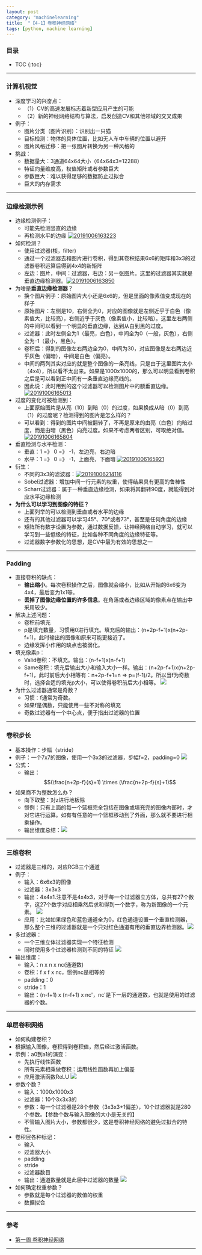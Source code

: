 ```yaml
---
layout: post
category: "machinelearning"
title:  "【4-1】卷积神经网络"
tags: [python, machine learning]
---
```


<script type="text/javascript" async
  src="https://cdn.mathjax.org/mathjax/latest/MathJax.js?config=TeX-MML-AM_CHTML">
</script>

### 目录

- TOC
{:toc}

---

### 计算机视觉

* 深度学习的兴奋点：
	* （1）CV的高速发展标志着新型应用产生的可能
	* （2）新的神经网络结构与算法，启发创造CV和其他领域的交叉成果
* 例子：
	* 图片分类（图片识别）：识别出一只猫
	* 目标检测：物体的具体位置，比如无人车中车辆的位置以避开
	* 图片风格迁移：把一张图片转换为另一种风格的
* 挑战：
	* 数据量大：3通道64x64大小（64x64x3=12288）
	* 特征向量维度高，权值矩阵或者参数巨大
	* 参数巨大：难以获得足够的数据防止过拟合
	* 巨大的内存需求

---

### 边缘检测示例

* 边缘检测例子：
	* 可能先检测竖直的边缘
	* 再检测水平的边缘 [![20191006163223](https://raw.githubusercontent.com/Tsinghua-gongjing/blog_codes/master/images/20191006163223.png)](https://raw.githubusercontent.com/Tsinghua-gongjing/blog_codes/master/images/20191006163223.png)
* 如何检测？
	* 使用过滤器(核，filter)
	* 通过一个过滤器去和图片进行卷积，得到其卷积结果6x6的矩阵和3x3的过滤器卷积运算后得到4x4的新矩阵 
	* 左边：图片，中间：过滤器，右边：另一张图片。这里的过滤器其实就是垂直边缘检测器。[![20191006163850](https://raw.githubusercontent.com/Tsinghua-gongjing/blog_codes/master/images/20191006163850.png)](https://raw.githubusercontent.com/Tsinghua-gongjing/blog_codes/master/images/20191006163850.png)
* 为啥是**垂直边缘检测器**？
	* 换个图片例子：原始图片大小还是6x6的，但是里面的像素值变成现在的样子
	* 原始图片：左侧是10，右侧全为0，对应的图像就是左侧近乎于白色（像素值大，比较亮），右侧近乎于灰色（像素值小，比较暗）。这里左右两侧的中间可以看到一个明显的垂直边缘，达到从白到黑的过度。
	* 过滤器：此时左侧全为1（最亮，白色），中间全为0（一般，灰色），右侧全为-1（最小，黑色）。
	* 卷积后：得到的图像左右两边全为0，中间为30，对应图像是左右两边近乎灰色（偏暗），中间是白色（偏亮）。
	* 中间的两列其实对应的就是整个图像的一条亮线，只是由于这里图片太小（4x4），所以看不太出来。如果是1000x1000的，那么可以明显看到卷积之后是可以看到正中间有一条垂直边缘亮线的。
	* 因此说：此时用到的这个过滤器可以检测图片中的额垂直边缘。 [![20191006165013](https://raw.githubusercontent.com/Tsinghua-gongjing/blog_codes/master/images/20191006165013.png)](https://raw.githubusercontent.com/Tsinghua-gongjing/blog_codes/master/images/20191006165013.png)
* 过度的变化可被检测到：
	* 上面原始图片是从亮（10）到暗（0）的过度，如果换成从暗（0）到亮（1）的过度呢？检测得到的图片是怎么样的？
	* 可以看到：得到的图片中间被翻转了，不再是原来的由亮（白色）向暗过度，而是由暗（黑色）向亮过度。如果不考虑两者区别，可取绝对值。 [![20191006165804](https://raw.githubusercontent.com/Tsinghua-gongjing/blog_codes/master/images/20191006165804.png)](https://raw.githubusercontent.com/Tsinghua-gongjing/blog_codes/master/images/20191006165804.png)
* 垂直检测与水平检测：
	* 垂直：1 =》 0 =》 -1，左边亮，右边暗
	* 水平：1 =》 0 =》 -1，上面亮，下面暗 [![20191006165921](https://raw.githubusercontent.com/Tsinghua-gongjing/blog_codes/master/images/20191006165921.png)](https://raw.githubusercontent.com/Tsinghua-gongjing/blog_codes/master/images/20191006165921.png)
* 衍生：
	* 不同的3x3的滤波器：[![20191006214116](https://raw.githubusercontent.com/Tsinghua-gongjing/blog_codes/master/images/20191006214116.png)](https://raw.githubusercontent.com/Tsinghua-gongjing/blog_codes/master/images/20191006214116.png)
	* Sobel过滤器：增加中间一行元素的权重，使得结果具有更高的鲁棒性
	* Scharr过滤器：属于一种垂直边缘检测，如果将其翻转90度，就能得到对应水平边缘检测
* **为什么可以学习到图像的特征？**
	* 上面列举的可以检测到垂直或者水平的边缘
	* 还有的其他过滤器可以学习45°、70°或者73°，甚至是任何角度的边缘
	* 矩阵所有数字设置为参数，通过数据反馈，让神经网络自动学习，就可以学习到一些低级的特征，比如各种不同角度的边缘特征等。
	* 过滤器数字参数化的思想，是CV中最为有效的思想之一

---

### Padding

* 直接卷积的缺点：
	* **输出缩小**。每次卷积操作之后，图像就会缩小，比如从开始的6x6变为4x4，最后变为1x1等。
	* **丢掉了图像边缘位置的许多信息**。在角落或者边缘区域的像素点在输出中采用较少。
* 解决上述问题：
	* 卷积前填充
	* p是填充数量，习惯用0进行填充。填充后的输出：(n+2p-f+1)x(n+2p-f+1)，此时输出的图像和原来可能更接近了。
	* 边缘发挥小作用的缺点也被弱化。
* 填充像素p：
	* Valid卷积：不填充。输出：(n-f+1)x(n-f+1)
	* Same卷积：填充后输出大小和输入大小一样。输出：(n+2p-f+1)x(n+2p-f+1)，此时前后大小相等有：n+2p-f+1=n => p=(f-1)/2。所以当f为奇数时，选择合适的填充p大小，可以使得卷积前后大小相等。 ![](https://raw.githubusercontent.com/Tsinghua-gongjing/blog_codes/master/images/20191006235909.png)
* 为什么过滤器通常是奇数？
	* 习惯：f通常为奇数。
	* 如果f是偶数，只能使用一些不对称的填充
	* 奇数过滤器有一个中心点，便于指出过滤器的位置

---

### 卷积步长

* 基本操作：步幅（stride）
* 例子：一个7x7的图像，使用一个3x3的过滤器，步幅f=2，padding=0 ![](https://raw.githubusercontent.com/Tsinghua-gongjing/blog_codes/master/images/20191007000228.png)
* 公式：
	* 输出：$$(\frac{n+2p-f}{s}+1) \times (\frac{n+2p-f}{s}+1)$$
* 如果商不为整数怎么办？
	* 向下取整：对z进行地板除
	* 惯例：只有上面的每一个篮框完全包括在图像或填充完的图像内部时，才对它进行运算。如有有任意的一个篮框移动到了外面，那么就不要进行相乘操作。
	* 输出维度总结：![](https://raw.githubusercontent.com/Tsinghua-gongjing/blog_codes/master/images/20191007000749.png)

---

### 三维卷积

* 过滤器是三维的，对应RGB三个通道
* 例子：
	* 输入：6x6x3的图像
	* 过滤器：3x3x3
	* 输出：4x4x1.注意不是4x4x3，对于每一个过滤器立方体，总共有27个数字，这27个数字对应相乘然后求和得到一个数字，称为新图像的一个元素。 ![](https://raw.githubusercontent.com/Tsinghua-gongjing/blog_codes/master/images/20191007004352.png)
	* 应用：比如如果绿色和蓝色通道全为0，红色通道设置一个垂直检测器，那么整个三维的过滤器就是一个只对红色通道有用的垂直边界检测器。![](https://raw.githubusercontent.com/Tsinghua-gongjing/blog_codes/master/images/20191007004755.png)
* 多过滤器：
	* 一个三维立体过滤器实现一个特征检测
	* 同时使用多个过滤器检测到不同的特征 ![](https://raw.githubusercontent.com/Tsinghua-gongjing/blog_codes/master/images/20191007004935.png)
* 输出维度：
	* 输入：n x n x nc(通道数)
	* 卷积：f x f x nc，惯例nc是相等的
	* padding：0
	* stride：1
	* 输出：(n-f+1) x (n-f+1) x nc'，nc'是下一层的通道数，也就是使用的过滤器的个数。

---

### 单层卷积网络

* 如何构建卷积？
* 根据输入图像，卷积得到卷积值，然后经过激活函数。
* 示例：a0到a1的演变：
	* 先执行线性函数
	* 所有元素相乘做卷积：运用线性函数再加上偏差
	* 应用激活函数ReLU ![](https://raw.githubusercontent.com/Tsinghua-gongjing/blog_codes/master/images/20191007005816.png)
* 参数个数？
	* 输入：1000x1000x3
	* 过滤器：10个3x3x3的
	* 参数：每一个过滤器是28个参数（3x3x3+1偏差），10个过滤器就是280个参数。【参数个数与输入图像的大小是无关的】
	* 不管输入图片大小，参数都很少，这是卷积神经网络的避免过拟合的特性。
* 卷积层各种标记：
	* 输入
	* 过滤器大小
	* padding
	* stride
	* 过滤器数目
	* 输出：通道数量就是此层中过滤器的数量  ![](https://raw.githubusercontent.com/Tsinghua-gongjing/blog_codes/master/images/20191007010453.png)
* 如何确定权重参数？
	* 参数就是每个过滤器的数值的权重 
	* 数据拟合

---

### 参考

* [第一周 卷积神经网络](http://www.ai-start.com/dl2017/html/lesson4-week1.html)

---




